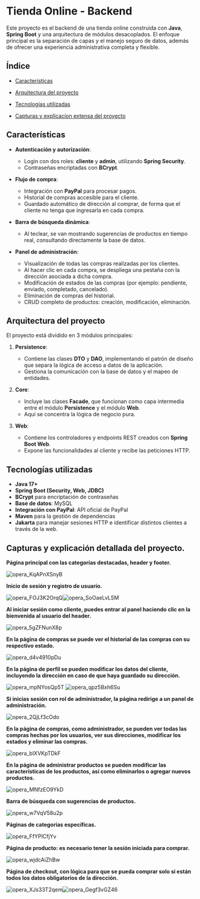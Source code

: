 # Tienda Online - Backend

Este proyecto es el backend de una tienda online construida con **Java**, **Spring Boot** y una arquitectura de módulos desacoplados. El enfoque principal es la separación de capas y el manejo seguro de datos, además de ofrecer una experiencia administrativa completa y flexible.

## Índice
- [Características](#características)

- [Arquitectura del proyecto](#arquitectura-del-proyecto)

- [Tecnologías utilizadas](#tecnologías-utilizadas)

- [Capturas y explicacion extensa del proyecto](#capturas-y-explicación-detallada-del-proyecto)

## Características

- **Autenticación y autorización**:  
  - Login con dos roles: **cliente** y **admin**, utilizando **Spring Security**.
  - Contraseñas encriptadas con **BCrypt**.
  
- **Flujo de compra**:  
  - Integración con **PayPal** para procesar pagos.
  - Historial de compras accesible para el cliente.
  - Guardado automático de dirección al comprar, de forma que el cliente no tenga que ingresarla en cada compra.
  
- **Barra de búsqueda dinámica**:  
  - Al teclear, se van mostrando sugerencias de productos en tiempo real, consultando directamente la base de datos.
  
- **Panel de administración**:  
  - Visualización de todas las compras realizadas por los clientes.
  - Al hacer clic en cada compra, se despliega una pestaña con la dirección asociada a dicha compra.
  - Modificación de estados de las compras (por ejemplo: pendiente, enviado, completado, cancelado).
  - Eliminación de compras del historial.
  - CRUD completo de productos: creación, modificación, eliminación.
  
## Arquitectura del proyecto

El proyecto está dividido en 3 módulos principales:

1. **Persistence**:  
   - Contiene las clases **DTO** y **DAO**, implementando el patrón de diseño que separa la lógica de acceso a datos de la aplicación.
   - Gestiona la comunicación con la base de datos y el mapeo de entidades.
   
2. **Core**:  
   - Incluye las clases **Facade**, que funcionan como capa intermedia entre el módulo **Persistence** y el módulo **Web**.
   - Aquí se concentra la lógica de negocio pura.
   
3. **Web**:  
   - Contiene los controladores y endpoints REST creados con **Spring Boot Web**.
   - Expone las funcionalidades al cliente y recibe las peticiones HTTP.
   
## Tecnologías utilizadas

- **Java 17+**
- **Spring Boot (Security, Web, JDBC)**
- **BCrypt** para encriptación de contraseñas
- **Base de datos**: MySQL
- **Integración con PayPal**: API oficial de PayPal
- **Maven** para la gestión de dependencias
- **Jakarta** para manejar sesiones HTTP e identificar distintos clientes a través de la web.

## Capturas y explicación detallada del proyecto.

**Página principal con las categorías destacadas, header y footer.**

![opera_KqAPnXSnyB](https://github.com/user-attachments/assets/e3802b7f-240c-45dd-b26b-c2edfecabc57)

**Inicio de sesión y registro de usuario.**

![opera_FOJ3K2OrqQ](https://github.com/user-attachments/assets/2038b9a1-c1ac-430a-9ae2-68b64b6dbdf7)![opera_SoOaeLvLSM](https://github.com/user-attachments/assets/6b19d59d-1e46-47aa-901a-6f540ea58555)

**Al iniciar sesión como cliente, puedes entrar al panel haciendo clic en la bienvenida al usuario del header.**

![opera_5gZFNunX8p](https://github.com/user-attachments/assets/83313e8d-51ee-42a0-9a6b-5ae5c907756c)

**En la página de compras se puede ver el historial de las compras con su respectivo estado.**

![opera_d4v4910pDu](https://github.com/user-attachments/assets/9495c9c2-531b-4dd4-88e6-94bfbd3a741b)

**En la página de perfil se pueden modificar los datos del cliente, incluyendo la dirección en caso de que haya guardado su dirección.**

![opera_mpNYosQp5T](https://github.com/user-attachments/assets/de46df2b-5617-4761-8a94-c66b744573dc)
![opera_qpz5Bxh6Su](https://github.com/user-attachments/assets/ef8d285f-af33-42b3-9a20-ff31661f2d3d)

**Si inicias sesión con rol de administrador, la página redirige a un panel de administración.**

![opera_2QjLf3cOdo](https://github.com/user-attachments/assets/a7827285-d69e-4410-affe-7c50451c312a)

**En la página de compras, como administrador, se pueden ver todas las compras hechas por los usuarios, ver sus direcciones, modificar los estados y eliminar las compras.**

![opera_blXVKpTDkF](https://github.com/user-attachments/assets/14cab819-4119-4437-8ab2-a50623071291)

**En la página de administrar productos se pueden modificar las características de los productos, así como eliminarlos o agregar nuevos productos.**

![opera_MNfzEO9YkD](https://github.com/user-attachments/assets/24ed7cca-53b3-43e0-a135-b2375306ef76)

**Barra de búsqueda con sugerencias de productos.**

![opera_w7VqV58u2p](https://github.com/user-attachments/assets/7f55a073-336d-4333-8127-638f221dbefd)

**Páginas de categorías específicas.**

![opera_FfYPlCfjYv](https://github.com/user-attachments/assets/3d1fe3ab-d9c7-4125-87e9-f2063f339707)

**Página de producto: es necesario tener la sesión iniciada para comprar.**

![opera_wjdcAiZhBw](https://github.com/user-attachments/assets/77cbee51-9018-43fe-ab77-6077bab05364)

**Página de checkout, con lógica para que se pueda comprar solo si están todos los datos obligatorios de la dirección.**

![opera_XJs33T2qem](https://github.com/user-attachments/assets/0d671306-0b5d-4af9-bd3a-2a1cf8753621)![opera_Gegf3vGZ46](https://github.com/user-attachments/assets/8d87da25-4b02-4fc4-aa6b-c669288ed458)

